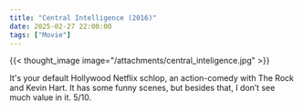 ```yaml
---
title: "Central Intelligence (2016)"
date: 2025-02-27 22:00:00
tags: ["Movie"]
---
```


{{< thought_image image="/attachments/central_inteligence.jpg" >}}

It's your default Hollywood Netflix schlop, an action-comedy with The Rock and Kevin Hart. It has some funny scenes, but besides that, I don’t see much value in it. 5/10.
